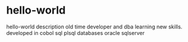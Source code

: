 # hello-world
hello-world description
old time developer and dba learning new skills. 
developed in cobol sql plsql databases oracle sqlserver
